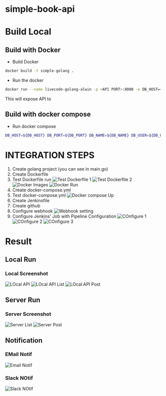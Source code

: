 # simple-book-api

# Build Local
## Build with Docker
- Build Docker
```sh
docker build -t simple-golang .
```
- Run the docker
```sh
docker run --name livecode-golang-alwin -p <API PORT>:8000 -e DB_HOST=<DB HOST> -e DB_PORT=<DB_PORT> -e DB_NAME=<DB_NAME> -e DB_USER=<DB_USER> -e DB_PASSWORD=DB_PASSWORD -d simple-golang
```
This will expose API to <API PORT> 
## Build with docker compose
- Run docker compose
```sh
DB_HOST=${DB_HOST} DB_PORT=${DB_PORT} DB_NAME=${DB_NAME} DB_USER=${DB_USER} DB_PASSWORD=${DB_PASSWORD} API_PORT=${API_PORT} ${DOCKER_APP} compose up -d
```

# INTEGRATION STEPS
1. Create golang project (you can see in main.go)
2. Create Dockerfile
3. Test Dockerfile run
![Test Dockerfile 1](./assets/docker-build.png)
![Test Dockerfile 2](./assets/docker-build2.png)
![Docker Images](./assets/docker-images.png)
![Docker Run](./assets/docker-run.png)
4. Create docker-compose.yml
5. Test docker-compose.yml
![Docker compose Up](./assets/docker-compose-up.png)
6. Create Jenkinsfile
7. Create github
8. Configure webhook
![Webhook setting](./assets/webhook%20setting.png)
9. Configure Jenkins' Job with Pipeline Configuration
![COnfigure 1](./assets/configure-1.png)
![COnfigure 2](./assets/configure-2.png)
![COnfigure 3](./assets/configure-3.png)


# Result
## Local Run
### Local Screenshot
![LOcal API](./assets/local-API.png)
![LOcal API List](./assets/local-API-List.png)
![LOcal API Post](./assets/local-API-Post.png)

## Server Run
### Server Screenshot
![Server List](./assets/server%20list.png)
![Server Post](./assets/server%20post.png)

## Notification
### EMail Notif
![Email Notif](./assets/email%20notif.png)
### Slack NOtif
![Slack NOtif](./assets/slack%20notif.png)